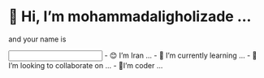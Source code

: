 <h1>👋 Hi, I’m mohammadaligholizade ...</h1>
<p>and your name is</p>
<input>
- 😊 I’m Iran ...
- 🌱 I’m currently learning ...
- 💞️ I’m looking to collaborate on ...
- 🔗I’m coder ...

<!---
mohammadaligholizade/mohammadaligholizade is a ✨ special ✨ repository because its `README.md` (this file) appears on your GitHub profile.
You can click the Preview link to take a look at your changes.
--->
